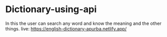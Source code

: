 # Dictionary-using-api
In this the user can search any word and know the meaning and the other things.
live: https://english-dictionary-apurba.netlify.app/

